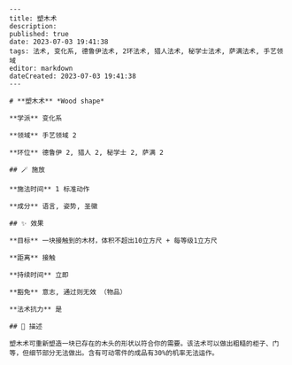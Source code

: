 
    ---
    title: 塑木术
    description: 
    published: true
    date: 2023-07-03 19:41:38
    tags: 法术, 变化系, 德鲁伊法术, 2环法术, 猎人法术, 秘学士法术, 萨满法术, 手艺领域
    editor: markdown
    dateCreated: 2023-07-03 19:41:38
    ---

    # **塑木术** *Wood shape*

    **学派** 变化系 

    **领域** 手艺领域 2

    **环位** 德鲁伊 2, 猎人 2, 秘学士 2, 萨满 2

    ## 🪄 施放

    **施法时间** 1 标准动作

    **成分** 语言, 姿势, 圣徽

    ## ✨ 效果 

    **目标** 一块接触到的木材，体积不超出10立方尺 + 每等级1立方尺 

    **距离** 接触  

    **持续时间** 立即 

    **豁免** 意志, 通过则无效 （物品）

    **法术抗力** 是

    ## 📖 描述

    塑木术可重新塑造一块已存在的木头的形状以符合你的需要。该法术可以做出粗糙的柜子、门等，但细节部分无法做出。含有可动零件的成品有30%的机率无法运作。
    